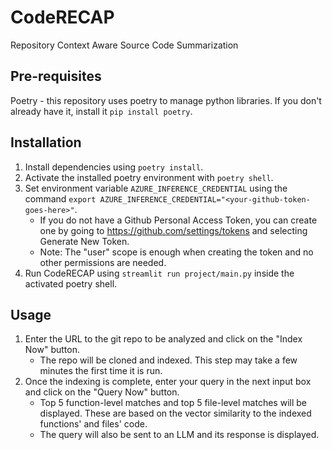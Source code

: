# CodeRECAP
Repository Context Aware Source Code Summarization

## Pre-requisites
Poetry - this repository uses poetry to manage python libraries. If you don't already have it, install it `pip install poetry`.

## Installation
1. Install dependencies using `poetry install`.
2. Activate the installed poetry environment with `poetry shell`.
3. Set environment variable `AZURE_INFERENCE_CREDENTIAL` using the command `export AZURE_INFERENCE_CREDENTIAL="<your-github-token-goes-here>"`.
    - If you do not have a Github Personal Access Token, you can create one by going to https://github.com/settings/tokens and selecting Generate New Token. 
    - Note: The "user" scope is enough when creating the token and no other permissions are needed.
4. Run CodeRECAP using `streamlit run project/main.py` inside the activated poetry shell.

## Usage
1. Enter the URL to the git repo to be analyzed and click on the "Index Now" button.
    - The repo will be cloned and indexed. This step may take a few minutes the first time it is run.
2. Once the indexing is complete, enter your query in the next input box and click on the "Query Now" button.
    - Top 5 function-level matches and top 5 file-level matches will be displayed. These are based on the vector similarity to the indexed functions' and files' code.
    - The query will also be sent to an LLM and its response is displayed.

